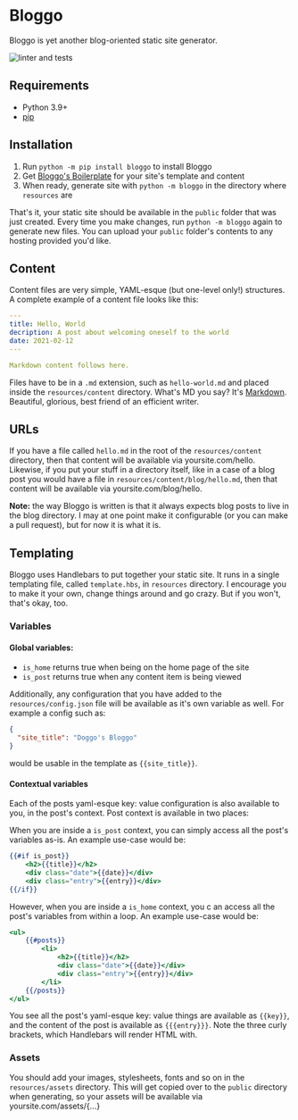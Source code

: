 # Bloggo

Bloggo is yet another blog-oriented static site generator.

![linter and tests](https://github.com/askonomm/bloggo/workflows/.github/workflows/linter-tests.yml/badge.svg)

## Requirements

- Python 3.9+
- [pip](https://pip.pypa.io/)

## Installation

1. Run `python -m pip install bloggo` to install Bloggo
2. Get [Bloggo's Boilerplate](https://github.com/askonomm/bloggo-boilerplate) for your site's template and content
3. When ready, generate site with `python -m bloggo` in the directory where `resources` are

That's it, your static site should be available in the `public` folder that was just created.
Every time you make changes, run `python -m bloggo` again to generate 
new files. You can upload your `public` folder's contents to any hosting provided you'd like.

## Content

Content files are very simple, YAML-esque (but one-level only!) structures. A complete example of a content file looks like this:

```yaml
---
title: Hello, World
decription: A post about welcoming oneself to the world
date: 2021-02-12
---

Markdown content follows here.
```

Files have to be in a `.md` extension, such as `hello-world.md` and placed inside the 
`resources/content` directory. What's MD you say? It's [Markdown](https://github.com/adam-p/markdown-here/wiki/Markdown-Cheatsheet). Beautiful, glorious, best friend of an efficient writer.

## URLs

If you have a file called `hello.md` in the root of the `resources/content` directory, then that content
will be available via yoursite.com/hello. Likewise, if you put your stuff in a directory itself, like in a case of a blog post you would 
have a file in `resources/content/blog/hello.md`, then that  content will be available via yoursite.com/blog/hello.

**Note:** the way Bloggo is written is that it always expects blog posts to live in the blog directory. I may 
at one point make it configurable (or you can make a pull request), but for now it is what it is.

## Templating

Bloggo uses Handlebars to put together your static site. It runs in a single templating file, called `template.hbs`, in `resources` directory.
I encourage you to make it your own, change things around and go crazy. But if you won't, that's okay, too.

### Variables

#### Global variables:
- `is_home` returns true when being on the home page of the site
- `is_post` returns true when any content item is being viewed

Additionally, any configuration that you have added to  the `resources/config.json` file will be available as it's own 
variable as well. For example a config such as:

```json
{
  "site_title": "Doggo's Bloggo"
}
```

would be usable in the template as `{{site_title}}`.

#### Contextual variables

Each of the posts yaml-esque key: value configuration is also available to you, in the post's context.
Post context is available in two places:

When you are inside a `is_post` context, you can simply access all the post's variables as-is. An example use-case would be:

```handlebars
{{#if is_post}}
    <h2>{{title}}</h2>
    <div class="date">{{date}}</div>
    <div class="entry">{{entry}}</div>
{{/if}}
```

However, when you are inside a `is_home` context, you c an access all the post's
variables from within a loop. An example use-case would be:

```handlebars
<ul>
    {{#posts}}
        <li>
            <h2>{{title}}</h2>
            <div class="date">{{date}}</div>
            <div class="entry">{{entry}}</div>
        </li>
    {{/posts}}
</ul>
```

You see all the post's yaml-esque key: value things are available as `{{key}}`, and the content of the post is available as `{{{entry}}}`. Note 
the three curly brackets, which Handlebars will render HTML with. 

### Assets

You should add your images, stylesheets, fonts and so on in the `resources/assets` directory. This will get copied over
to the `public` directory when generating, so your assets will be available via yoursite.com/assets/{...} 